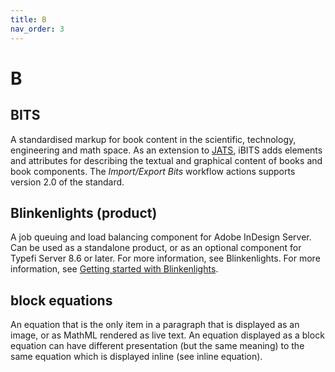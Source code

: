 ```yaml
---
title: B
nav_order: 3
---
```


# B

## BITS
A standardised markup for book content in the scientific, technology, engineering and math space. As an extension to [JATS](/j.html#jats), iBITS adds elements and attributes for describing the textual and graphical content of books and book components. The _Import/Export Bits_ workflow actions supports version 2.0 of the standard.

## Blinkenlights (product)
A job queuing and load balancing component for Adobe InDesign Server. Can be used as a standalone product, or as an optional component for Typefi Server 8.6 or later. For more information, see Blinkenlights. For more information, see [Getting started with Blinkenlights](https://help.typefi.com/hc/en-us/articles/360000762936).

## block equations
An equation that is the only item in a paragraph that is displayed as an image, or as MathML rendered as live text. An equation displayed as a block equation can have different presentation (but the same meaning) to the same equation which is displayed inline (see inline equation).
